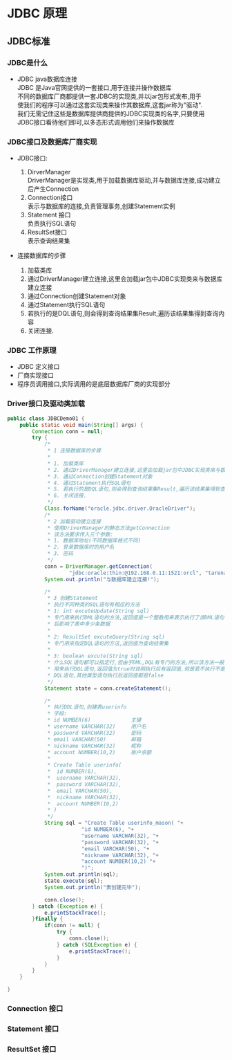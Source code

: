 # JDBC 原理

## JDBC标准

### JDBC是什么

- JDBC java数据库连接  
 JDBC 是Java官网提供的一套接口,用于连接并操作数据库  
 不同的数据库厂商都提供一套JDBC的实现类,并以jar包形式发布,用于  
 使我们的程序可以通过这套实现类来操作其数据库,这套jar称为"驱动".  
 我们无需记住这些是数据库提供商提供的JDBC实现类的名字,只要使用  
 JDBC接口看待他们即可,以多态形式调用他们来操作数据库  

### JDBC接口及数据库厂商实现
- JDBC接口:
  1. DirverManager  
   DriverManager是实现类,用于加载数据库驱动,并与数据库连接,成功建立后产生Connection
  1. Connection接口  
   表示与数据库的连接,负责管理事务,创建Statement实例
  1. Statement 接口   
   负责执行SQL语句
  1. ResultSet接口  
  表示查询结果集

- 连接数据库的步骤
  1. 加载类库
  1. 通过DriverManager建立连接,这里会加载jar包中JDBC实现类来与数据库建立连接
  1. 通过Connection创建Statement对象
  1. 通过Statement执行SQL语句
  1. 若执行的是DQL语句,则会得到查询结果集Result,遍历该结果集得到查询内容
  1. 关闭连接.


### JDBC 工作原理

- JDBC 定义接口
- 厂商实现接口
- 程序员调用接口,实际调用的是底层数据库厂商的实现部分

### Driver接口及驱动类加载

```java
public class JDBCDemo01 {
	public static void main(String[] args) {
		Connection conn = null;
		try {
			/*
			 * 1 连接数据库的步骤
			 *
			 * 1. 加载类库
			 * 2. 通过DriverManager建立连接,这里会加载jar包中JDBC实现类来与数据库建立连接
			 * 3. 通过Connection创建Statement对象
			 * 4. 通过Statement执行SQL语句
			 * 5. 若执行的是DQL语句,则会得到查询结果集Result,遍历该结果集得到查询内容
			 * 6. 关闭连接.
			 */
			Class.forName("oracle.jdbc.driver.OracleDriver");
			/*
			 * 2 加载驱动建立连接
			 * 使用DriverManager的静态方法getConnection
			 * 该方法要求传入三个参数:
			 * 1. 数据库地址(不同数据库格式不同)
			 * 2. 登录数据库时的用户名
			 * 3. 密码
			 */
			conn = DriverManager.getConnection(
					"jdbc:oracle:thin:@192.168.0.11:1521:orcl", "tarena", "tarena");
			System.out.println("与数据库建立连接!");

			/*
			 * 3 创建Statement
			 * 执行不同种类的SQL语句有相应的方法
			 * 1: int excuteUpdate(String sql)
			 * 专门用来执行DML语句的方法,返回值是一个整数用来表示执行了该DML语句
			 * 后影响了表中多少条数据
			 *
			 * 2: ResultSet excuteQuery(String sql)
			 * 专门用来指定DQL语句的方法,返回值为查询结果集
			 *
			 * 3: boolean excute(String sql)
			 * 什么SQL语句都可以指定行,但由于DML,DQL有专门的方法,所以该方法一般
			 * 用来执行DQL语句,返回值为true时说明执行后有返回值,但是若不执行不是
			 * DQL语句,其他类型语句执行后返回值都是false
			 */
			Statement state = conn.createStatement();

			/*
			 * 执行DDL语句,创建表userinfo
			 * 字段:
			 * id NUMBER(6)             主键
			 * username VARCHAR(32)		用户名
			 * password VARCHAR(32)		密码
			 * email VARCHAR(50)		邮箱
			 * nickname VARCHAR(32)		昵称
			 * account NUMBER(10,2)		账户余额
			 *
			 * Create Table userinfo(
			 * 	id NUMBER(6),
			 * 	username VARCHAR(32),
			 * 	password VARCHAR(32),
			 * 	email VARCHAR(50),		
			 * 	nickname VARCHAR(32),		
			 * 	account NUMBER(10,2)
			 * )
			 */
			String sql = "Create Table userinfo_mason( "+
						"id NUMBER(6), "+
						"username VARCHAR(32), "+
						"password VARCHAR(32), "+
						"email VARCHAR(50), "+		
						"nickname VARCHAR(32), "+		
						"account NUMBER(10,2) "+
						")";
			System.out.println(sql);
			state.execute(sql);
			System.out.println("表创建完毕");

			conn.close();
		} catch (Exception e) {
			e.printStackTrace();
		}finally {
			if(conn != null) {
				try {
					conn.close();
				} catch (SQLException e) {
					e.printStackTrace();
				}
			}
		}
	}

}

```

### Connection 接口

### Statement 接口

### ResultSet 接口
